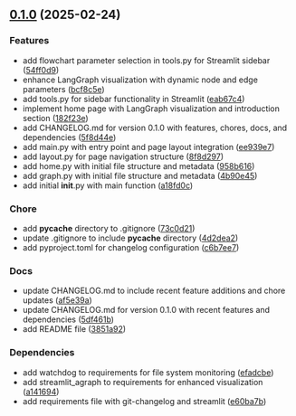 <!-- insertion marker -->
<a name="0.1.0"></a>

## [0.1.0](https://github.com///compare/44860370b60d7155f3a30dd9fb85f22efdefa19f...0.1.0) (2025-02-24)

### Features

- add flowchart parameter selection in tools.py for Streamlit sidebar ([54ff0d9](https://github.com///commit/54ff0d97f75469468ac54878dddede8e7b3d8b94))
- enhance LangGraph visualization with dynamic node and edge parameters ([bcf8c5e](https://github.com///commit/bcf8c5eb5f4eaf8802c8d1f9d7c0c01990e76d26))
- add tools.py for sidebar functionality in Streamlit ([eab67c4](https://github.com///commit/eab67c405bbf960e8bbaecf548c9772682eb78e2))
- implement home page with LangGraph visualization and introduction section ([182f23e](https://github.com///commit/182f23e6eb788a2496dfc095aa1fe2b67af8b831))
- add CHANGELOG.md for version 0.1.0 with features, chores, docs, and dependencies ([5f8d44e](https://github.com///commit/5f8d44ec5afa6feb3a7c179458b86eda163b8ebb))
- add main.py with entry point and page layout integration ([ee939e7](https://github.com///commit/ee939e79be514df93bff15bebfd6e533f2658e53))
- add layout.py for page navigation structure ([8f8d297](https://github.com///commit/8f8d29700c41e6ba975446a0f1cd3ed50caa0614))
- add home.py with initial file structure and metadata ([958b616](https://github.com///commit/958b616a334e549bc20f0f4cf898d0f7ea78536f))
- add graph.py with initial file structure and metadata ([4b90e45](https://github.com///commit/4b90e454d039a28673f2a58d4c234c128f1286a4))
- add initial __init__.py with main function ([a18fd0c](https://github.com///commit/a18fd0cb8bec91a3ed12175178d58ef659df47f1))

### Chore

- add __pycache__ directory to .gitignore ([73c0d21](https://github.com///commit/73c0d21bb1f6248484e5a62938e282abc48fadb1))
- update .gitignore to include __pycache__ directory ([4d2dea2](https://github.com///commit/4d2dea24a1e94f6b8a78a145336ef9841e3c3c9f))
- add pyproject.toml for changelog configuration ([c6b7ee7](https://github.com///commit/c6b7ee7166f8b2d4052bdc8dcdb5dbd23f30c147))

### Docs

- update CHANGELOG.md to include recent feature additions and chore updates ([af5e39a](https://github.com///commit/af5e39a24055dc08dd2b956583c7b7adc99897d1))
- update CHANGELOG.md for version 0.1.0 with recent features and dependencies ([5df461b](https://github.com///commit/5df461bba9451aa25242ff00d11f3ca8808808c0))
- add README file ([3851a92](https://github.com///commit/3851a92a7220f197de6b6815cdc624e87c99ab1c))

### Dependencies

- add watchdog to requirements for file system monitoring ([efadcbe](https://github.com///commit/efadcbe6dcf284ea4f3b33b281dfaa13c202d343))
- add streamlit_agraph to requirements for enhanced visualization ([a141694](https://github.com///commit/a14169422098cf1edcca3d8149c68ef4d4ab3b2d))
- add requirements file with git-changelog and streamlit ([e60ba7b](https://github.com///commit/e60ba7bdb908bedc27636bba80d2eb1287663c22))

